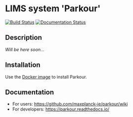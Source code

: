 # LIMS system 'Parkour'
[![Build Status](https://travis-ci.org/maxplanck-ie/parkour.svg?branch=master)](https://travis-ci.org/maxplanck-ie/parkour) [![Documentation Status](https://readthedocs.org/projects/parkour/badge/?version=latest)](http://parkour.readthedocs.io/?badge=latest)

## Description

*Will be here soon...*

## Installation

Use the [Docker image](https://github.com/maxplanck-ie/docker-parkour) to install Parkour.

## Documentation

* For users: https://github.com/maxplanck-ie/parkour/wiki
* For developers: https://parkour.readthedocs.io/
